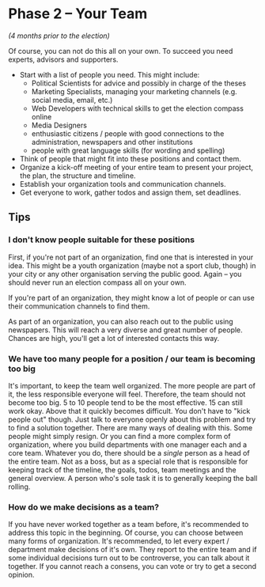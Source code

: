 # Phase 2 – Your Team

*(4 months prior to the election)*

Of course, you can not do this all on your own. To succeed you need experts, advisors and
supporters.

- Start with a list of people you need. This might include:
  - Political Scientists for advice and possibly in charge of the theses
  - Marketing Specialists, managing your marketing channels (e.g. social media, email, etc.)
  - Web Developers with technical skills to get the election compass online
  - Media Designers
  - enthusiastic citizens / people with good connections to the administration, newspapers and
    other institutions
  - people with great language skills (for wording and spelling)
- Think of people that might fit into these positions and contact them.
- Organize a kick-off meeting of your entire team to present your project, the plan, the structure
  and timeline.
- Establish your organization tools and communication channels.
- Get everyone to work, gather todos and assign them, set deadlines.

## Tips

### I don't know people suitable for these positions

First, if you're not part of an organization, find one that is interested in your idea. This might
be a youth organization (maybe not a sport club, though) in your city or any other organisation
serving the public good. Again – you should never run an election compass all on your own.

If you're part of an organization, they might know a lot of people or can use their communication
channels to find them.

As part of an organization, you can also reach out to the public using newspapers. This will reach
a very diverse and great number of people. Chances are high, you'll get a lot of interested contacts
this way.

### We have too many people for a position / our team is becoming too big

It's important, to keep the team well organized. The more people are part of it, the less
responsible everyone will feel. Therefore, the team should not become too big. 5 to 10 people tend
to be the most effective. 15 can still work okay. Above that it quickly becomes difficult. You don't
have to "kick people out" though. Just talk to everyone openly about this problem and try to find a
solution together. There are many ways of dealing with this. Some people might simply resign. Or you
can find a more complex form of organization, where you build departments with one manager each and
a core team. Whatever you do, there should be a *single* person as a head of the entire team. Not
as a boss, but as a special role that is responsible for keeping track of the timeline, the goals,
todos, team meetings and the general overview. A person who's sole task it is to generally keeping
the ball rolling.

### How do we make decisions as a team?

If you have never worked together as a team before, it's recommended to address this topic in the
beginning. Of course, you can choose between many forms of organization. It's recommended, to let
every expert / department make decisions of it's own. They report to the entire team and if some
individual decisions turn out to be controverse, you can talk about it together. If you cannot reach
a consens, you can vote or try to get a second opinion.